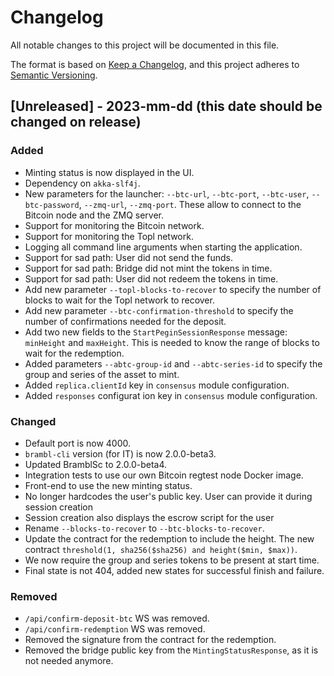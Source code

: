 

# Changelog

All notable changes to this project will be documented in this file.

The format is based on [Keep a Changelog](https://keepachangelog.com/en/1.0.0/),
and this project adheres to [Semantic Versioning](https://semver.org/spec/v2.0.0.html).

## [Unreleased] - 2023-mm-dd (this date should be changed on release)

### Added

- Minting status is now displayed in the UI.
- Dependency on `akka-slf4j`.
- New parameters for the launcher:  `--btc-url`, `--btc-port`, `--btc-user`, `--btc-password`, `--zmq-url`, `--zmq-port`. These allow to connect to the Bitcoin node and the ZMQ server.
- Support for monitoring the Bitcoin network.
- Support for monitoring the Topl network.
- Logging all command line arguments when starting the application.
- Support for sad path: User did not send the funds.
- Support for sad path: Bridge did not mint the tokens in time.
- Support for sad path: User did not redeem the tokens in time.
- Add new parameter `--topl-blocks-to-recover` to specify the number of blocks to wait for the Topl network to recover.
- Add new parameter `--btc-confirmation-threshold` to specify the number of confirmations needed for the deposit.
- Add two new fields to the `StartPeginSessionResponse` message: `minHeight` and `maxHeight`.
This is needed to know the range of blocks to wait for the redemption.
- Added parameters `--abtc-group-id` and `--abtc-series-id` to specify the group and series of the asset to mint.
- Added `replica.clientId` key in `consensus` module configuration.
- Added `responses` configurat ion key in `consensus` module configuration.


### Changed

- Default port is now 4000.
- `brambl-cli` version (for IT) is now 2.0.0-beta3.
- Updated BramblSc to 2.0.0-beta4.
- Integration tests to use our own Bitcoin regtest node Docker image.
- Front-end to use the new minting status.
- No longer hardcodes the user's public key. User can provide it during session creation
- Session creation also displays the escrow script for the user
- Rename `--blocks-to-recover` to `--btc-blocks-to-recover`.
- Update the contract for the redemption to include the height. The new contract
`threshold(1, sha256($sha256) and height($min, $max))`.
- We now require the group and series tokens to be present at start time.
- Final state is not 404, added new states for successful finish and failure.


### Removed

- `/api/confirm-deposit-btc` WS was removed.
- `/api/confirm-redemption` WS was removed.
- Removed the signature from the contract for the redemption.
- Removed the bridge public key from the `MintingStatusResponse`, as it is not
needed anymore.
